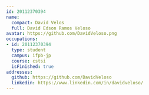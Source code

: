 ```yaml
---
id: 20112370394
name:
  compact: David Velos
  full: David Edson Ramos Veloso
avatar: https://github.com/DavidVeloso.png
occupations:
- id: 20112370394
  type: student
  campus: ifpb-jp
  course: cstsi
  isFinished: true
addresses:
  github: https://github.com/DavidVeloso
  linkedin: https://www.linkedin.com/in/davidveloso/
---
```

